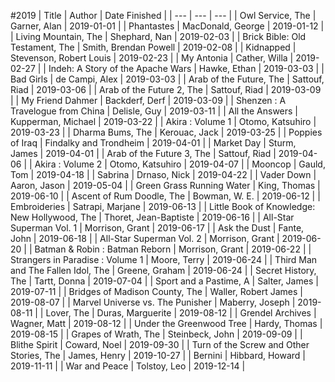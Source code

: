 #2019
| Title | Author | Date Finished |
| --- | --- | --- |
| Owl Service, The | Garner, Alan | 2019-01-01 |
| Phantastes | MacDonald, George | 2019-01-12 |
| Living Mountain, The | Shephard, Nan | 2019-02-03 |
| Brick Bible: Old Testament, The | Smith, Brendan Powell | 2019-02-08 |
| Kidnapped | Stevenson, Robert Louis | 2019-02-23 |
| My Antonia | Cather, Willa | 2019-02-27 |
| Indeh: A Story of the Apache Wars | Hawke, Ethan | 2019-03-03 |
| Bad Girls | de Campi, Alex | 2019-03-03 |
| Arab of the Future, The | Sattouf, Riad | 2019-03-06 |
| Arab of the Future 2, The | Sattouf, Riad | 2019-03-09 |
| My Friend Dahmer | Backderf, Derf | 2019-03-09 |
| Shenzen : A Travelogue from China | Delisle, Guy | 2019-03-11 |
| All the Answers | Kupperman, Michael | 2019-03-22 |
| Akira : Volume 1 | Otomo, Katsuhiro | 2019-03-23 |
| Dharma Bums, The | Kerouac, Jack | 2019-03-25 |
| Poppies of Iraq | Findalky and Trondheim | 2019-04-01 |
| Market Day | Sturm, James | 2019-04-01 |
| Arab of the Future 3, The | Sattouf, Riad | 2019-04-06 |
| Akira : Volume 2 | Otomo, Katsuhiro | 2019-04-07 |
| Mooncop | Gauld, Tom | 2019-04-18 |
| Sabrina | Drnaso, Nick | 2019-04-22 |
| Vader Down | Aaron, Jason | 2019-05-04 |
| Green Grass Running Water | King, Thomas | 2019-06-10 |
| Ascent of Rum Doodle, The | Bowman, W. E. | 2019-06-12 |
| Embroideries | Satrapi, Marjane | 2019-06-13 |
| Little Book of Knowledge: New Hollywood, The | Thoret, Jean-Baptiste | 2019-06-16 |
| All-Star Superman Vol. 1 | Morrison, Grant | 2019-06-17 |
| Ask the Dust | Fante, John | 2019-06-18 |
| All-Star Superman Vol. 2 | Morrison, Grant | 2019-06-20 |
| Batman & Robin : Batman Reborn | Morrison, Grant | 2019-06-22 |
| Strangers in Paradise : Volume 1 | Moore, Terry | 2019-06-24 |
| Third Man and The Fallen Idol, The | Greene, Graham | 2019-06-24 |
| Secret History, The | Tartt, Donna | 2019-07-04 |
| Sport and a Pastime, A | Salter, James | 2019-07-11 |
| Bridges of Madison County, The | Waller, Robert James | 2019-08-07 |
| Marvel Universe vs. The Punisher | Maberry, Joseph | 2019-08-11 |
| Lover, The | Duras, Marguerite | 2019-08-12 |
| Grendel Archives | Wagner, Matt | 2019-08-12 |
| Under the Greenwood Tree | Hardy, Thomas | 2019-08-15 |
| Grapes of Wrath, The | Steinbeck, John | 2019-09-09 |
| Blithe Spirit | Coward, Noel | 2019-09-30 |
| Turn of the Screw and Other Stories, The | James, Henry | 2019-10-27 |
| Bernini | Hibbard, Howard | 2019-11-11 |
| War and Peace | Tolstoy, Leo | 2019-12-14 |
